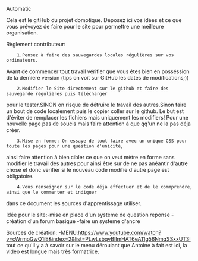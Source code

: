
Automatic

Cela est le gitHub du projet domotique. Déposez ici vos idées et ce que vous prévoyez de faire pour le site pour permettre une meilleure organisation.


Règlement contributeur:


        1.Pensez à faire des sauvegardes locales régulières sur vos ordinateurs.
Avant de commencer tout travail vérifier que vous êtes bien en posséssion de la derniere version 
(tips on voit sur GitHub les dates de modifications;))

        2.Modifier le Site directement sur le github et faire des sauvegarde régulières puis télécharger  
pour le tester.SINON on risque de détruire le travail des autres.Sinon faire un bout de code localement puis le
copier coller sur le github. Le but est d'éviter de remplacer les fichiers mais uniquement les modifiers! 
Pour une nouvelle page pas de soucis mais faire attention à que qq'un ne la pas déja créer.

        3.Mise en forme: On essaye de tout faire avec un unique CSS pour toute les pages pour une question d'unicité,
ainsi faire attention à bien cibler ce que on veut mètre en forme sans modifier le travail des autres pour ainsi être
sur de ne pas anéantir d'autre chose et donc verifier si le nouveau code modifie d'autre page est obligatoire.

        4.Vous renseigner sur le code déja effectuer et de le commprendre, ainsi que le commenter et indiquer 
 dans ce document les sources d'apprentissage utiliser.



Idée pour le site:-mise en place d'un systeme de question reponse
                  -création d'un forum basique
                  -faire un systeme d'ancre
      
Sources de création:
      -MENU:https://www.youtube.com/watch?v=cWrmoGwQ1iE&index=2&list=PLwLsbqvBlImHAT6eA11g56NmqSSxxUT3I
          tout ce qu'il y a à savoir sur le menu déroulant que Antoine à fait est ici, la video est longue mais très formatrice.
